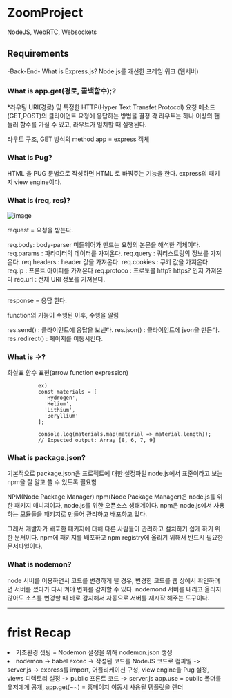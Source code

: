 # ZoomProject

NodeJS, WebRTC, Websockets

## Requirements

-Back-End-
What is Express.js?
Node.js를 개선한 프레임 워크 (웹서버)

### What is app.get(경로, 콜백함수);?

\*라우팅
URI(경로) 및 특정한 HTTP(Hyper Text Transfet Protocol) 요청 메소드(GET,POST)의 클라이언트 요청에 응답하는 방법을 결정
각 라우트는 하나 이상의 핸들러 함수를 가질 수 있고, 라우트가 일치할 때 실행된다.

라우트 구조, GET 방식의 method
app = express 객체

### What is Pug?

HTML 을 PUG 문법으로 작성하면 HTML 로 바꿔주는 기능을 한다.
express의 패키지 view engine이다.

### What is (req, res)?

![image](https://user-images.githubusercontent.com/83889135/219585698-e0c6fc34-ef85-4501-b775-f0d95b9a4903.png)

request = 요청을 받는다.

req.body: body-parser 미들웨어가 만드는 요청의 본문을 해석한 객체이다.
req.params : 파라미터의 데이터를 가져온다.
req.query : 쿼리스트링의 정보를 가져온다.
req.headers : header 값을 가져온다.
req.cookies : 쿠키 값을 가져온다.
req.ip : 프론트 아이피를 가져온다
req.protoco : 프로토콜 http? https? 인지 가져온다
req.url : 전체 URI 정보를 가져온다.

<hr>

response = 응답 한다.

function의 기능이 수행된 이후, 수행을 알림

res.send() : 클라이언트에 응답을 보낸다.
res.json() : 클라이언트에 json을 만든다.
res.redirect() : 페이지를 이동시킨다.

### What is =>?

화살표 함수 표현(arrow function expression)

              ex)
              const materials = [
                'Hydrogen',
                'Helium',
                'Lithium',
                'Beryllium'
              ];

              console.log(materials.map(material => material.length));
              // Expected output: Array [8, 6, 7, 9]

### What is package.json?

기본적으로 package.json은 프로젝트에 대한 설정파일
node.js에서 표준이라고 보는 npm을 잘 알고 쓸 수 있도록 필요함

NPM(Node Package Manager)
npm(Node Package Manager)은 node.js를 위한 패키지 매니저이자, node.js를 위한 오픈소스 생태계이다.
npm은 node.js에서 사용하는 모듈들을 패키지로 만들어 관리하고 배포하고 있다.

그래서 개발자가 배포한 패키지에 대해 다른 사람들이 관리하고 설치하기 쉽게 하기 위한 문서이다.
npm에 패키지를 배포하고 npm registry에 올리기 위해서 반드시 필요한 문서파일이다.

### What is nodemon?

node 서버를 이용하면서 코드를 변경하게 될 경우, 변경한 코드를 웹 상에서 확인하려면 서버를 껐다가 다시 켜야 변화를 감지할 수 있다.
nodemond 서버를 내리고 올리지 않아도 소스를 변경할 때 바로 감지해서 자동으로 서버를 재시작 해주는 도구이다.

<hr>

# frist Recap
 <li>기초환경 셋팅 = Nodemon 설정을 위해 nodemon.json 생성</li>
  <li>nodemon -> babel excec -> 작성된 코드를 NodeJS 코드로 컴파일 -> server.js -> express를 import,      어플리케이션 구성, view engine을 Pug 설정, views 디렉토리 설정 -> public 프론트 코드 -> server.js app.use = public 폴더를 유저에게 공개, app.get(~~) = 홈페이지 이동시 사용될 템플릿을 렌더 </li>
</ul>
